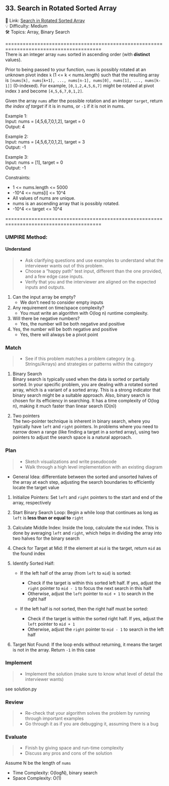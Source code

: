 ## 33. Search in Rotated Sorted Array
🔗  Link: [Search in Rotated Sorted Array](https://leetcode.com/problems/search-in-rotated-sorted-array/description/)<br>
💡 Difficulty: Medium<br>
🛠️ Topics: Array, Binary Search<br>

=======================================================================================<br>
There is an integer array `nums` sorted in ascending order (with **distinct** values).

Prior to being passed to your function, `nums` is possibly rotated at an unknown pivot index `k` (1 <= k < nums.length) such that the resulting array is `[nums[k], nums[k+1], ..., nums[n-1], nums[0], nums[1], ..., nums[k-1]]` (0-indexed). For example, `[0,1,2,4,5,6,7]` might be rotated at pivot index `3` and become `[4,5,6,7,0,1,2]`.

Given the array `nums` after the possible rotation and an integer `target`, return *the index of target* if it is in nums, or `-1` if it is not in nums.


Example 1:<br>
Input: nums = [4,5,6,7,0,1,2], target = 0<br>
Output: 4<br>

Example 2:<br>
Input: nums = [4,5,6,7,0,1,2], target = 3<br>
Output: -1<br>

Example 3:<br>
Input: nums = [1], target = 0<br>
Output: -1<br>


Constraints:<br>
- 1 <= nums.length <= 5000
- -10^4 <= nums[i] <= 10^4
- All values of nums are unique.
- nums is an ascending array that is possibly rotated.
- -10^4 <= target <= 10^4

=======================================================================================<br>
### UMPIRE Method:
#### Understand

> - Ask clarifying questions and use examples to understand what the interviewer wants out of this problem.
> - Choose a “happy path” test input, different than the one provided, and a few edge case inputs. 
> - Verify that you and the interviewer are aligned on the expected inputs and outputs.
1. Can the input array be empty? 
    - We don’t need to consider empty inputs
2. Any requirement on time/space complexity? 
    - You must write an algorithm with O(log n) runtime complexity.
3. Will there be negative numbers?
    - Yes, the number will be both negative and positive
4. Yes, the number will be both negative and positive
    - Yes, there will always be a pivot point


### Match
> - See if this problem matches a problem category (e.g. Strings/Arrays) and strategies or patterns within the category

1. Binary Search<br>
Binary search is typically used when the data is sorted or partially sorted. In your specific problem, you are dealing with a rotated sorted array, which is a variant of a sorted array. This is a strong indicator that binary search might be a suitable approach. Also, binary search is chosen for its efficiency in searching. It has a time complexity of O(log n), making it much faster than linear search (O(n)) 

2. Two pointers <br>
The two-pointer technique is inherent in binary search, where you typically have `left` and `right` pointers. In problems where you need to narrow down a range (like finding a target in a sorted array), using two pointers to adjust the search space is a natural approach.


### Plan
> - Sketch visualizations and write pseudocode
> - Walk through a high level implementation with an existing diagram

- General Idea: differentiate between the sorted and unsorted halves of the array at each step, adjusting the search boundaries to efficiently locate the target value

1) Initialize Pointers: Set `left` and `right` pointers to the start and end of the array, respectively

2) Start Binary Search Loop: Begin a while loop that continues as long as `left` is **less than or equal to** `right`

3) Calculate Middle Index: Inside the loop, calculate the `mid` index. This is done by averaging `left` and `right`, which helps in dividing the array into two halves for the binary search

4) Check for Target at Mid: If the element at `mid` is the target, return `mid` as the found index

5) Identify Sorted Half:

    - If the left half of the array (from `left` to `mid`) is sorted:
        - Check if the target is within this sorted left half. If yes, adjust the `right` pointer to `mid - 1` to focus the next search in this half
        - Otherwise, adjust the `left` pointer to `mid + 1` to search in the right half

    - If the left half is not sorted, then the right half must be sorted:
        - Check if the target is within the sorted right half. If yes, adjust the `left` pointer to `mid + 1`
        - Otherwise, adjust the `right` pointer to `mid - 1` to search in the left half

6) Target Not Found: If the loop ends without returning, it means the target is not in the array. Return `-1` in this case


### Implement
> - Implement the solution (make sure to know what level of detail the interviewer wants)

see solution.py

### Review
> - Re-check that your algorithm solves the problem by running through important examples
> - Go through it as if you are debugging it, assuming there is a bug

### Evaluate
> - Finish by giving space and run-time complexity
> - Discuss any pros and cons of the solution

Assume N be the length of `nums`
- Time Complexity: O(logN), binary search
- Space Complexity: O(1)
